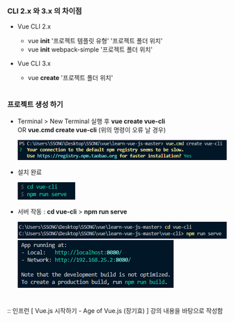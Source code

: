 ### CLI 2.x 와 3.x 의 차이점 

- Vue CLI 2.x
  - vue **init** '프로젝트 템플릿 유형' '프로젝트 폴더 위치'
  - vue **init** webpack-simple '프로젝트 폴더 위치'

- Vue CLI 3.x
  - vue **create** '프로젝트 폴더 위치'

#

### 프로젝트 생성 하기
- Terminal > New Terminal 실행 후  **vue create vue-cli**   
  OR **vue.cmd create vue-cli** (위의 명령이 오류 날 경우)      
  
  <img src="/Vue/img/cli5.png">

- 설치 완료   

  <img src="/Vue/img/cli7.png">         

- 서버 작동 : **cd vue-cli** > **npm run serve**     

  <img src="/Vue/img/cli8.png">      

     
  <img src="/Vue/img/cli9.png">


#
:: 인프런 [ Vue.js 시작하기 - Age of Vue.js (장기효) ] 강의 내용을 바탕으로 작성함
